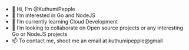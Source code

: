 - 👋 Hi, I’m @KuthumiPepple
- 👀 I’m interested in Go and NodeJS
- 🌱 I’m currently learning Cloud Development
- 💞️ I’m looking to collaborate on Open source projects or any interesting Go or NodeJS projects
- 📫 To contact me, shoot me an email at kuthumipepple@gmail

<!---
KuthumiPepple/KuthumiPepple is a ✨ special ✨ repository because its `README.md` (this file) appears on your GitHub profile.
You can click the Preview link to take a look at your changes.
--->
